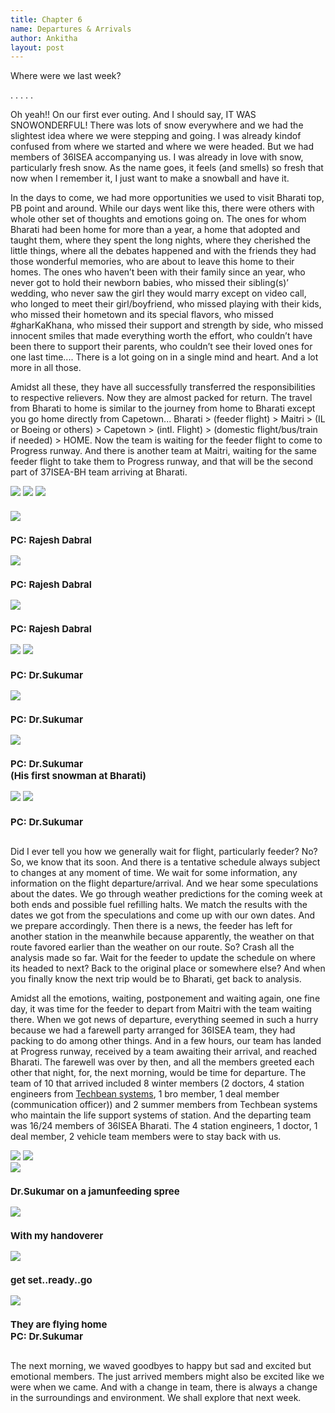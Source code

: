 ```yaml
---
title: Chapter 6
name: Departures & Arrivals
author: Ankitha
layout: post
---
```


<p>Where were we last week? <br>

. . . . .<br>

Oh yeah!! On our first ever outing. And I should say, IT WAS SNOWONDERFUL! There was lots of snow everywhere and we had the slightest idea where we were stepping and going. I was already kindof confused from where we started and where we were headed. But we had members of 36ISEA accompanying us. I was already in love with snow, particularly fresh snow. As the name goes, it feels (and smells) so fresh that now when I remember it, I just want to make a snowball and have it.</p>  

<p>In the days to come, we had more opportunities we used to visit Bharati top, PB point and around. While our days went like this, there were others with whole other set of thoughts and emotions going on. The ones for whom Bharati had been home for more than a year, a home that adopted and taught them, where they spent the long nights, where they cherished the little things, where all the debates happened and with the friends they had those wonderful memories, who are about to leave this home to their homes. The ones who haven’t been with their family since an year, who never got to hold their newborn babies, who missed their sibling(s)’ wedding, who never saw the girl they would marry except on video call, who longed to meet their girl/boyfriend, who missed playing with their kids, who missed their hometown and its special flavors, who missed #gharKaKhana, who missed their support and strength by side, who missed innocent smiles that made everything worth the effort, who couldn’t have been there to support their parents, who couldn’t see their loved ones for one last time.... There is a lot going on in a single mind and heart. And a lot more in all those.</p>  

<p>Amidst all these, they have all successfully transferred the responsibilities to respective relievers. Now they are almost packed for return. The travel from Bharati to home is similar to the journey from home to Bharati except you go home directly from Capetown... Bharati > (feeder flight) > Maitri > (IL or Boeing or others) > Capetown > (intl. Flight) > (domestic flight/bus/train if needed) > HOME. Now the team is waiting for the feeder flight to come to Progress runway. And there is another team at Maitri, waiting for the same feeder flight to take them to Progress runway, and that will be the second part of 37ISEA-BH team arriving at Bharati.</p>  
<div class="row"> 
  <div class="column">
    <img src="https://raw.githubusercontent.com/ankithanrsc/ankithanrsc.github.io/master/assets/images/ch6/boardfromsea.JPG">
<!--      <h3 style="font-size:15px;"></h3>-->
    <img src="https://raw.githubusercontent.com/ankithanrsc/ankithanrsc.github.io/master/assets/images/ch6/direct1.JPG">
<!--      <h3 style="font-size:15px;"></h3>-->
    <img src="https://raw.githubusercontent.com/ankithanrsc/ankithanrsc.github.io/master/assets/images/ch6/direct2hyd.JPG">
      <h3 style="font-size:15px;"></h3>
  </div>
  <div class="column">
    <img src="https://raw.githubusercontent.com/ankithanrsc/ankithanrsc.github.io/master/assets/images/ch6/agboard.JPG">
      <h3 style="font-size:15px;">PC: Rajesh Dabral</h3>
    <img src="https://raw.githubusercontent.com/ankithanrsc/ankithanrsc.github.io/master/assets/images/ch6/agteam1.JPG">
      <h3 style="font-size:15px;">PC: Rajesh Dabral</h3>
    <img src="https://raw.githubusercontent.com/ankithanrsc/ankithanrsc.github.io/master/assets/images/ch6/agsnow.JPG">
      <h3 style="font-size:15px;">PC: Rajesh Dabral</h3>
  </div> 
  <div class="column">
    <img src="https://raw.githubusercontent.com/ankithanrsc/ankithanrsc.github.io/master/assets/images/ch6/agcontsnow.JPG">
    <img src="https://raw.githubusercontent.com/ankithanrsc/ankithanrsc.github.io/master/assets/images/ch6/snowrock1.JPG">
      <h3 style="font-size:15px;">PC: Dr.Sukumar</h3>
    <img src="https://raw.githubusercontent.com/ankithanrsc/ankithanrsc.github.io/master/assets/images/ch6/snowrock2.JPG">
      <h3 style="font-size:15px;">PC: Dr.Sukumar</h3>
  </div>
  <div class="column">
    <img src="https://raw.githubusercontent.com/ankithanrsc/ankithanrsc.github.io/master/assets/images/ch6/snowmansuku.JPG">
      <h3 style="font-size:15px;">PC: Dr.Sukumar<br>(His first snowman at Bharati)</h3>
    <img src="https://raw.githubusercontent.com/ankithanrsc/ankithanrsc.github.io/master/assets/images/ch5/snowy.JPG">
<!--      <h3 style="font-size:15px;"></h3>-->
    <img src="https://raw.githubusercontent.com/ankithanrsc/ankithanrsc.github.io/master/assets/images/ch5/stairs.JPG">
      <h3 style="font-size:15px;">PC: Dr.Sukumar</h3>
    </div>
</div>

<p>Did I ever tell you how we generally wait for flight, particularly feeder? No? So, we know that its soon. And there is a tentative schedule always subject to changes at any moment of time. We wait for some information, any information on the flight departure/arrival. And we hear some speculations about the dates. We go through weather predictions for the coming week at both ends and possible fuel refilling halts. We match the results with the dates we got from the speculations and come up with our own dates. And we prepare accordingly. Then there is a news, the feeder has left for another station in the meanwhile because apparently, the weather on that route favored earlier than the weather on our route. So? Crash all the analysis made so far. Wait for the feeder to update the schedule on where its headed to next? Back to the original place or somewhere else? And when you finally know the next trip would be to Bharati, get back to analysis.</p> 

<p>Amidst all the emotions, waiting, postponement and waiting again, one fine day, it was time for the feeder to depart from Maitri with the team waiting there. When we got news of departure, everything seemed in such a hurry because we had a farewell party arranged for 36ISEA team, they had packing to do among other things. And in a few hours, our team has landed at Progress runway, received by a team awaiting their arrival, and reached Bharati. The farewell was over by then, and all the members greeted each other that night, for, the next morning, would be time for departure. The team of 10 that arrived included 8 winter members (2 doctors, 4 station engineers from <a href="http://techbeansystems.com/">Techbean systems</a>, 1 bro member, 1 deal member (communication officer)) and 2 summer members from Techbean systems who maintain the life support systems of station. And the departing team was 16/24 members of 36ISEA Bharati. The 4 station engineers, 1 doctor, 1 deal member, 2 vehicle team members were to stay back with us.</p> 

<div class="row"> 
  <div class="column">
    <img src="https://raw.githubusercontent.com/ankithanrsc/ankithanrsc.github.io/master/assets/images/ch6/pan1.JPG">
<!--      <h3 style="font-size:15px;"></h3>-->
    <img src="https://raw.githubusercontent.com/ankithanrsc/ankithanrsc.github.io/master/assets/images/ch6/bhview.JPG">
<!--      <h3 style="font-size:15px;"></h3>-->
  </div>
  <div class="column">
    <img src="https://raw.githubusercontent.com/ankithanrsc/ankithanrsc.github.io/master/assets/images/ch6/jamunfeeding.JPG">
      <h3 style="font-size:15px;">Dr.Sukumar on a jamunfeeding spree</h3>
    <img src="https://raw.githubusercontent.com/ankithanrsc/ankithanrsc.github.io/master/assets/images/ch6/memam.JPG">
      <h3 style="font-size:15px;">With my handoverer</h3>
  </div> 
  <div class="column">
    <img src="https://raw.githubusercontent.com/ankithanrsc/ankithanrsc.github.io/master/assets/images/ch6/byebye.JPG">
      <h3 style="font-size:15px;">get set..ready..go</h3>
    <img src="https://raw.githubusercontent.com/ankithanrsc/ankithanrsc.github.io/master/assets/images/ch6/byebyesuku.JPG">
      <h3 style="font-size:15px;">They are flying home<br>PC: Dr.Sukumar</h3>
  </div>
</div>

<p>The next morning, we waved goodbyes to happy but sad and excited but emotional members. The just arrived members might also be excited like we were when we came. And with a change in team, there is always a change in the surroundings and environment. We shall explore that next week. </p>